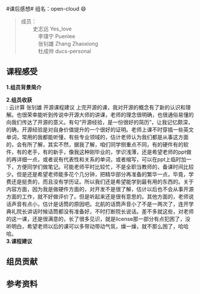 #课后感想#
  组名：open-cloud :smile:<br>
  >成员：<br>
  　  　史志远 Yes_love<br>
　　　 李璞宁 Puenlee<br>
　　　 张钊雄 Zhang Zhaoxiong<br>
　　　 杜成帅 ducs-personal<br>

## 课程感受 ##
**1.组员背景简介**

**2.组员收获**<br>:
云计算
张钊雄 
开源课程建议
上完开源的课，我对开源的概念有了新的认识和理解。也很荣幸能听到传说中开源大师的讲课，老师的理念很明确，也很通俗易懂的向我们传达了开源的意义。有句“开源经验，是一份很好的简历”，让我记忆颇深，的确，开源经验是对自身价值提升的一个很好的证明。老师上课不时穿插一些英文单词，常用的我都能听懂，有些专业领域的，估计老师认为我们都是从事这方面的，会有所了解，其实不然，据我了解，咱们同学侧重点不同，有的硬件有的软件，有的老手，有的新手，像我这种刚毕业的，学识浅薄，还是希望老师的ppt做的再详细一点，或者说有代表性和关系的单词，或者缩写，可以在ppt上临时加一下，方便同学们做笔记。可能老师平时比较忙，不是全职当教师的，备课时间比较少。但是还是希望老师能多花个几分钟，把精华部分再准备的繁华一点，毕竟，学费还是挺贵的，而且没有学历证。所以我们还是希望能学到最有用的东西的。关于内容方面，因为我是做硬件方面的，对开发不是很了解，估计以后也不会从事开源方面的工作，就不好做评价了。但是听起来还是很有意思的。其他方面的，老师说话声音有点小，估计是话筒的原因吧。北航的话筒声音小了不是一两次了，连开学典礼院长讲话时候话筒都没有准备好，不时打断院长说话。差不多就这些，对老师的这一课，还是很满意的，长了很多见识，就是license那一部分有点犯困了，没听明白，希望老师以后的课可以多带动带动气氛，燥一燥，就不那么困了，哈哈哈。<br>
**3.课程建议**<br>

## 组员贡献 ##

## 参考资料 ##
